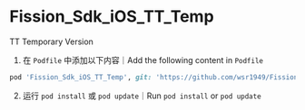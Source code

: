 # Fission_Sdk_iOS_TT_Temp
TT Temporary Version

1. 在 `Podfile` 中添加以下内容｜Add the following content in `Podfile`
```ruby
pod 'Fission_Sdk_iOS_TT_Temp', git: 'https://github.com/wsr1949/Fission_Sdk_iOS_TT_Temp.git'
```

2. 运行 `pod install` 或 `pod update`｜Run `pod install` or `pod update`
